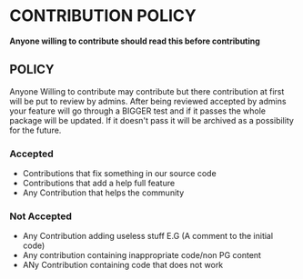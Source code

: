 # CONTRIBUTION POLICY

**Anyone willing to contribute should read this before contributing**

## POLICY

Anyone Willing to contribute may contribute but there contribution at first will be put to review by admins.
After being reviewed accepted by admins your feature will go through a BIGGER test and if it passes the whole package will be updated.
If it doesn't pass it will be archived as a possibility for the future.

### Accepted
* Contributions that fix something in our source code
* Contributions that add a help full feature  
* Any Contribution that helps the community

### Not Accepted
* Any Contribution adding useless stuff E.G (A comment to the initial code)
* Any contribution containing inappropriate code/non PG content
* ANy Contribution containing code that does not work
